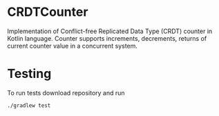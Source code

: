 # CRDTCounter

Implementation of Conflict-free Replicated Data Type (CRDT) counter in Kotlin language. Counter supports increments, decrements, returns of current counter value in a concurrent system.

# Testing

To run tests download repository and run 

```
./gradlew test
```
